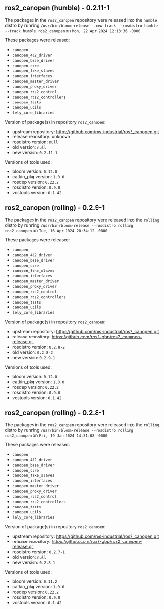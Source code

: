 ## ros2_canopen (humble) - 0.2.11-1

The packages in the `ros2_canopen` repository were released into the `humble` distro by running `/usr/bin/bloom-release --new-track --rosdistro humble --track humble ros2_canopen` on `Mon, 22 Apr 2024 12:13:36 -0000`

These packages were released:
- `canopen`
- `canopen_402_driver`
- `canopen_base_driver`
- `canopen_core`
- `canopen_fake_slaves`
- `canopen_interfaces`
- `canopen_master_driver`
- `canopen_proxy_driver`
- `canopen_ros2_control`
- `canopen_ros2_controllers`
- `canopen_tests`
- `canopen_utils`
- `lely_core_libraries`

Version of package(s) in repository `ros2_canopen`:

- upstream repository: https://github.com/ros-industrial/ros2_canopen.git
- release repository: unknown
- rosdistro version: `null`
- old version: `null`
- new version: `0.2.11-1`

Versions of tools used:

- bloom version: `0.12.0`
- catkin_pkg version: `1.0.0`
- rosdep version: `0.22.2`
- rosdistro version: `0.9.0`
- vcstools version: `0.1.42`


## ros2_canopen (rolling) - 0.2.9-1

The packages in the `ros2_canopen` repository were released into the `rolling` distro by running `/usr/bin/bloom-release --rosdistro rolling ros2_canopen` on `Tue, 16 Apr 2024 20:34:12 -0000`

These packages were released:
- `canopen`
- `canopen_402_driver`
- `canopen_base_driver`
- `canopen_core`
- `canopen_fake_slaves`
- `canopen_interfaces`
- `canopen_master_driver`
- `canopen_proxy_driver`
- `canopen_ros2_control`
- `canopen_ros2_controllers`
- `canopen_tests`
- `canopen_utils`
- `lely_core_libraries`

Version of package(s) in repository `ros2_canopen`:

- upstream repository: https://github.com/ros-industrial/ros2_canopen.git
- release repository: https://github.com/ros2-gbp/ros2_canopen-release.git
- rosdistro version: `0.2.8-2`
- old version: `0.2.8-2`
- new version: `0.2.9-1`

Versions of tools used:

- bloom version: `0.12.0`
- catkin_pkg version: `1.0.0`
- rosdep version: `0.22.2`
- rosdistro version: `0.9.0`
- vcstools version: `0.1.42`


## ros2_canopen (rolling) - 0.2.8-1

The packages in the `ros2_canopen` repository were released into the `rolling` distro by running `/usr/bin/bloom-release --rosdistro rolling ros2_canopen` on `Fri, 19 Jan 2024 14:31:08 -0000`

These packages were released:
- `canopen`
- `canopen_402_driver`
- `canopen_base_driver`
- `canopen_core`
- `canopen_fake_slaves`
- `canopen_interfaces`
- `canopen_master_driver`
- `canopen_proxy_driver`
- `canopen_ros2_control`
- `canopen_ros2_controllers`
- `canopen_tests`
- `canopen_utils`
- `lely_core_libraries`

Version of package(s) in repository `ros2_canopen`:

- upstream repository: https://github.com/ros-industrial/ros2_canopen.git
- release repository: https://github.com/ros2-gbp/ros2_canopen-release.git
- rosdistro version: `0.2.7-1`
- old version: `null`
- new version: `0.2.8-1`

Versions of tools used:

- bloom version: `0.11.2`
- catkin_pkg version: `1.0.0`
- rosdep version: `0.22.2`
- rosdistro version: `0.9.0`
- vcstools version: `0.1.42`


